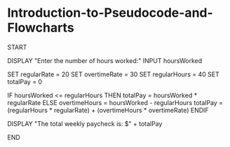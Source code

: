 # Introduction-to-Pseudocode-and-Flowcharts

START

DISPLAY "Enter the number of hours worked:"
INPUT hoursWorked

SET regularRate = 20
SET overtimeRate = 30
SET regularHours = 40
SET totalPay = 0

IF hoursWorked <= regularHours THEN
    totalPay = hoursWorked * regularRate
ELSE
    overtimeHours = hoursWorked - regularHours
    totalPay = (regularHours * regularRate) + (overtimeHours * overtimeRate)
ENDIF

DISPLAY "The total weekly paycheck is: $" + totalPay

END
